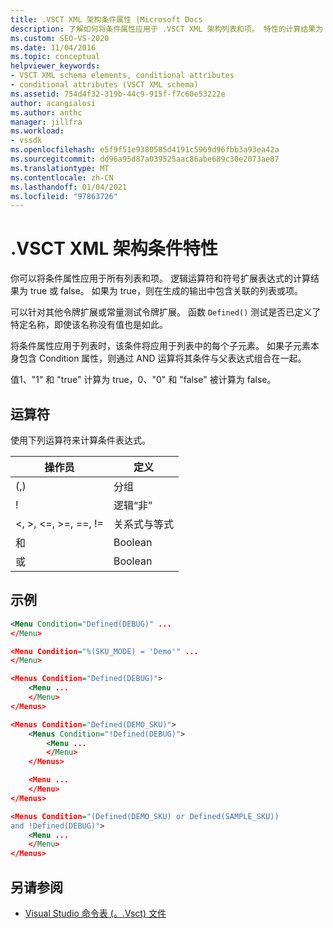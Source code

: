 ```yaml
---
title: .VSCT XML 架构条件属性 |Microsoft Docs
description: 了解如何将条件属性应用于 .VSCT XML 架构列表和项。 特性的计算结果为 true 或 false，从而控制生成的输出。
ms.custom: SEO-VS-2020
ms.date: 11/04/2016
ms.topic: conceptual
helpviewer_keywords:
- VSCT XML schema elements, conditional attributes
- conditional attributes (VSCT XML schema)
ms.assetid: 754d4f32-319b-44c9-915f-f7c60e53222e
author: acangialosi
ms.author: anthc
manager: jillfra
ms.workload:
- vssdk
ms.openlocfilehash: e5f9f51e9380585d4191c5969d96fbb3a93ea42a
ms.sourcegitcommit: dd96a95d87a039525aac86abe689c30e2073ae87
ms.translationtype: MT
ms.contentlocale: zh-CN
ms.lasthandoff: 01/04/2021
ms.locfileid: "97863726"
---
```

# <a name="vsct-xml-schema-conditional-attributes"></a>.VSCT XML 架构条件特性
你可以将条件属性应用于所有列表和项。 逻辑运算符和符号扩展表达式的计算结果为 true 或 false。 如果为 true，则在生成的输出中包含关联的列表或项。

 可以针对其他令牌扩展或常量测试令牌扩展。 函数 `Defined()` 测试是否已定义了特定名称，即使该名称没有值也是如此。

 将条件属性应用于列表时，该条件将应用于列表中的每个子元素。 如果子元素本身包含 Condition 属性，则通过 AND 运算将其条件与父表达式组合在一起。

 值1、"1" 和 "true" 计算为 true，0、"0" 和 "false" 被计算为 false。

## <a name="operators"></a>运算符
 使用下列运算符来计算条件表达式。

|操作员|定义|
|--------------|----------------|
|(,)|分组|
|!|逻辑“非”|
|\<, >, \<=, >=, ==, !=|关系式与等式|
|和|Boolean|
|或|Boolean|

## <a name="examples"></a>示例

```xml
<Menu Condition="Defined(DEBUG)" ...
</Menu>

<Menu Condition="%(SKU_MODE) = 'Demo'" ...
</Menu>

<Menus Condition="Defined(DEBUG)">
    <Menu ...
    </Menu>
</Menus>

<Menus Condition="Defined(DEMO_SKU)">
    <Menus Condition="!Defined(DEBUG)">
        <Menu ...
        </Menu>
    </Menus>

    <Menu ...
    </Menu>
</Menus>

<Menus Condition="(Defined(DEMO_SKU) or Defined(SAMPLE_SKU))
and !Defined(DEBUG)">
    <Menu ...
    </Menu>
</Menus>
```

## <a name="see-also"></a>另请参阅
- [Visual Studio 命令表 (。.Vsct) 文件](../extensibility/internals/visual-studio-command-table-dot-vsct-files.md)
